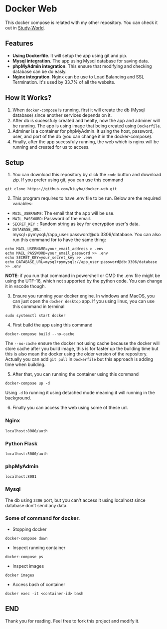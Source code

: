 # Docker Web

This docker compose is related with my other repository. You can check it out in [Study-World](https://github.com/kiuyha/Study-World).

## Features
- **Using Dockerfile**. It will setup the app using git and pip.
- **Mysql integration**. The app using Mysql database for saving data.
- **phpMyAdmin integration**. This ensure that modifying and checking database can be do easly.
- **Nginx integration**. Nginx can be use to Load Balancing and SSL Termination. It's used by 33.7% of all the website.

## How It Works?
1. When `docker-compose` is running, first it will create the db (Mysql database) since another services depends on it.
2. After db is sucessfuly created and healty, now the app and adminer will be running. The app is using image that being created using `Dockerfile`.
3. Adminer is a container for phpMyAdmin. It using the host, password, user, and port of the db (you can change it in the docker-compose).
4. Finally, after the app sucessfuly running, the web which is nginx will be running and created for us to access.

## Setup
1. You can download this repository by click the `code` button and download zip. If you prefer using git, you can use this command
```
git clone https://github.com/kiuyha/docker-web.git
```
2. This program requires to have .env file to be run. Below are the required variables:
  - `MAIL_USERNAME`: The email that the app will be use.
  - `MAIL_PASSWORD`: Password of the email.
  - `SECRET_KEY `: Random string as key for encryption user's data.
  -  `DATABASE_URL`: mysql+pymysql://app_user:password@db:3306/database.
  You can also run this command for to have the same thing:
  ```
  echo MAIL_USERNAME=your_email_address > .env
  echo MAIL_PASSWORD=your_email_password >> .env
  echo SECRET_KEY=your_secret_key >> .env
  echo DATABASE_URL=mysql+pymysql://app_user:password@db:3306/database >> .env
  ```
  **NOTE**: if you run that command in powershell or CMD the .env file might be using the UTF-16, which not
  supported by the python code. You can change it in vscode though.

3. Ensure you running your docker engine. In windows and MacOS, you can just open the `docker desktop` app. If you using linux, you can use this command in terminal
```
sudo systemctl start docker
```

4. First build the app using this command
```
docker-compose build --no-cache
```
The `--no-cache` ensure the docker not using cache because the docker will store cache after you build image, this is for faster up the building time but this is also mean the docker using the older version of the repository. Actually you can add `git pull` in `Dockerfile` but this approach is adding time when building.

5. After that, you can running the container using this command
```
docker-compose up -d
```
Using `-d` to running it using detached mode meaning it will running in the background.

6. Finally you can access the web using some of these url.
### Nginx
```
localhost:8080/auth
```
### Python Flask
```
localhost:5000/auth
```
### phpMyAdmin
```
localhost:8081
```
### Mysql
The db using `3306` port, but you can't access it using localhost since database don't send any data.

### Some of command for docker.
- Stopping docker
```
docker-compose down
```

- Inspect running container
```
docker-compose ps
```

- Inspect images
```
docker images
```

- Access bash of container
```
docker exec -it <container-id> bash 
```


## END
Thank you for reading. Feel free to fork this project and modify it.
